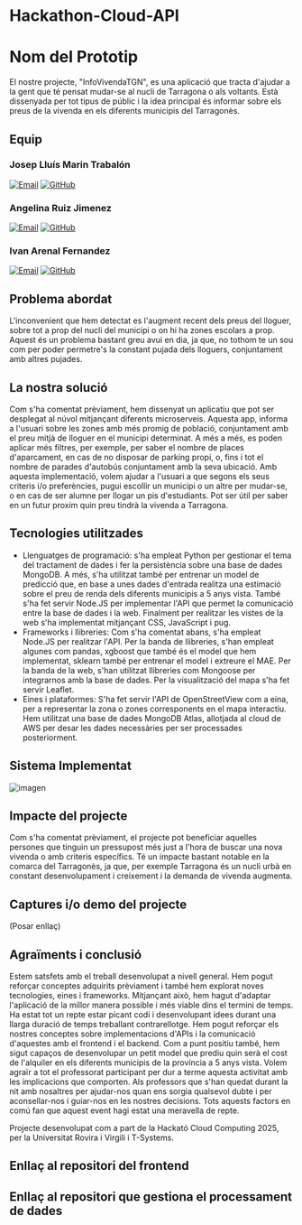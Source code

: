 # Hackathon-Cloud-API
# Nom del Prototip
El nostre projecte, "InfoVivendaTGN", es una aplicació que tracta d'ajudar a la gent que té pensat mudar-se al nucli de Tarragona o als voltants. Està dissenyada per tot tipus de públic i la idea principal és informar sobre els preus de la vivenda en els diferents municipis del Tarragonès.

## Equip
### Josep Lluís Marin Trabalón

[![Email](https://img.shields.io/badge/Email-<adreca-correu3>-blue)](mailto:joseplluis.marin@estudiants.urv.cat)
[![GitHub](https://img.shields.io/badge/GitHub-<nom-usuari-github3>-black?logo=github)](https://github.com/josepLlMt20)

### Angelina Ruiz Jimenez

[![Email](https://img.shields.io/badge/Email-<adreca-correu3>-blue)](mailto:angelina.ruiz@estudiants.urv.cat)
[![GitHub](https://img.shields.io/badge/GitHub-<nom-usuari-github3>-black?logo=github)](https://github.com/angeruiizz)

### Ivan Arenal Fernandez

[![Email](https://img.shields.io/badge/Email-<adreca-correu3>-blue)](mailto:ivan.arenal@estudiants.urv.cat)
[![GitHub](https://img.shields.io/badge/GitHub-<nom-usuari-github3>-black?logo=github)](https://github.com/IvanArFe)

## Problema abordat
L'inconvenient que hem detectat es l'augment recent dels preus del lloguer, sobre tot a prop del nucli del municipi o on hi ha zones escolars a prop.
Aquest és un problema bastant greu avui en dia, ja que, no tothom te un sou com per poder permetre's la constant pujada dels lloguers, conjuntament amb altres pujades.

## La nostra solució
Com s'ha comentat prèviament, hem dissenyat un aplicatiu que pot ser desplegat al núvol mitjançant diferents microserveis. Aquesta app, informa a l'usuari sobre les zones amb més promig de població, conjuntament amb el preu mitjà de lloguer en el municipi determinat.
A més a més, es poden aplicar més filtres, per exemple, per saber el nombre de places d'aparcament, en cas de no disposar de parking propi, o, fins i tot el nombre de parades d'autobús conjuntament amb la seva ubicació.
Amb aquesta implementació, volem ajudar a l'usuari a que segons els seus criteris i/o preferències, pugui escollir un municipi o un altre per mudar-se, o en cas de ser alumne per llogar un pis d'estudiants. Pot ser útil per saber en un futur proxim quin preu tindrà la vivenda a Tarragona.

## Tecnologies utilitzades
- Llenguatges de programació: s'ha empleat Python per gestionar el tema del tractament de dades i fer la persistència sobre una base de dades MongoDB. A més, s'ha utilitzat també per entrenar un model de predicció que, en base a unes dades d'entrada realitza una estimació sobre el preu de renda dels diferents municipis a 5 anys vista. També s'ha fet servir Node.JS per implementar l'API que permet la comunicació entre la base de dades i la web. Finalment per realitzar les vistes de la web s'ha implementat mitjançant CSS, JavaScript i pug.
- Frameworks i llibreries: Com s'ha comentat abans, s'ha empleat Node.JS per realitzar l'API. Per la banda de llibreries, s'han empleat algunes com pandas, xgboost que també és el model que hem implementat, sklearn també per entrenar el model i extreure el MAE. Per la banda de la web, s'han utilitzat llibreries com Mongoose per integrarnos amb la base de dades. Per la visualització del mapa s'ha fet servir Leaflet.
- Eines i plataformes: S'ha fet servir l'API de OpenStreetView com a eina, per a representar la zona o zones corresponents en el mapa interactiu. Hem utilitzat una base de dades MongoDB Atlas, allotjada al cloud de AWS per desar les dades necessàries per ser processades posteriorment.

## Sistema Implementat
![imagen](https://github.com/user-attachments/assets/980af14d-5a5d-4937-8b63-dd297aea11b1)


## Impacte del projecte
Com s'ha comentat prèviament, el projecte pot beneficiar aquelles persones que tinguin un pressupost més just a l'hora de buscar una nova vivenda o amb criteris específics. Té un impacte bastant notable en la comarca del Tarragonès, ja que, per exemple Tarragona és un nucli urbà en constant desenvolupament i creixement i la demanda de vivenda augmenta.

## Captures i/o demo del projecte
(Posar enllaç)

## Agraïments i conclusió
Estem satsfets amb el treball desenvolupat a nivell general. Hem pogut reforçar conceptes adquirits prèviament i també hem explorat noves tecnologies, eines i frameworks. Mitjançant això, hem hagut d'adaptar l'aplicació de la millor manera possible i més viable dins el termini de temps. Ha estat tot un repte estar picant codi i desenvolupant idees durant una llarga duració de temps treballant contrarellotge. Hem pogut reforçar els nostres conceptes sobre implementacions d'APIs i la comunicació d'aquestes amb el frontend i el backend. Com a punt positiu també, hem sigut capaços de desenvolupar un petit model que prediu quin serà el cost de l'alquiler en els diferents municipis de la província a 5 anys vista. 
Volem agraïr a tot el professorat participant per dur a terme aquesta activitat amb les implicacions que comporten. Als professors que s'han quedat durant la nit amb nosaltres per ajudar-nos quan ens sorgia qualsevol dubte i per aconsellar-nos i guiar-nos en les nostres decisions. Tots aquests factors en comú fan que aquest event hagi estat una meravella de repte.

Projecte desenvolupat com a part de la Hackató Cloud Computing 2025, per la Universitat Rovira i Virgili i T-Systems.

## Enllaç al repositori del frontend

## Enllaç al repositori que gestiona el processament de dades

